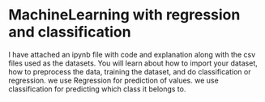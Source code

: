 # MachineLearning with regression and classification
I have attached an ipynb file with code and explanation along with the csv files used as the datasets.
You will learn about how to import your dataset, how to preprocess the data, training the dataset, and do classification or regression.
we use Regression for prediction of values.
we use classification for predicting which class it belongs to.
